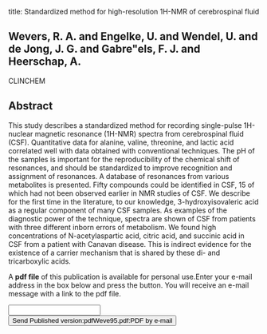 title: Standardized method for high-resolution 1H-NMR of cerebrospinal fluid

## Wevers, R. A. and Engelke, U. and Wendel, U. and de Jong, J. G. and Gabre"els, F. J. and Heerschap, A.
CLINCHEM


## Abstract
This study describes a standardized method for recording single-pulse 1H-nuclear magnetic resonance (1H-NMR) spectra from cerebrospinal fluid (CSF). Quantitative data for alanine, valine, threonine, and lactic acid correlated well with data obtained with conventional techniques. The pH of the samples is important for the reproducibility of the chemical shift of resonances, and should be standardized to improve recognition and assignment of resonances. A database of resonances from various metabolites is presented. Fifty compounds could be identified in CSF, 15 of which had not been observed earlier in NMR studies of CSF. We describe for the first time in the literature, to our knowledge, 3-hydroxyisovaleric acid as a regular component of many CSF samples. As examples of the diagnostic power of the technique, spectra are shown of CSF from patients with three different inborn errors of metabolism. We found high concentrations of N-acetylaspartic acid, citric acid, and succinic acid in CSF from a patient with Canavan disease. This is indirect evidence for the existence of a carrier mechanism that is shared by these di- and tricarboxylic acids.

A <b>pdf file</b> of this publication is available for personal use.Enter your e-mail address in the box below and press the button. You will receive an e-mail message with a link to the pdf file.
<form action="sender.php">  <input type="text" name="email">  <input type="submit" value="Send Published version:pdfWeve95.pdf:PDF by e-mail"></form>